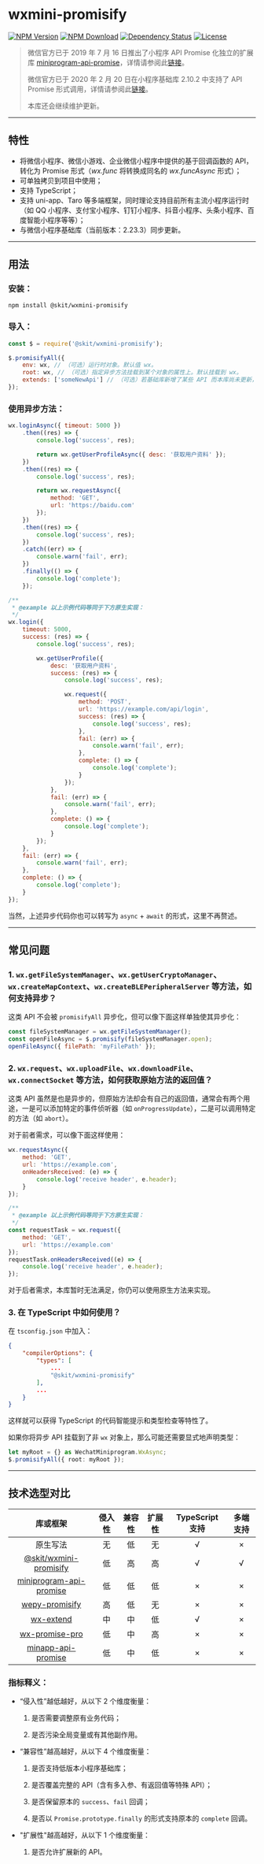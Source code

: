 # wxmini-promisify

[![NPM Version](https://img.shields.io/npm/v/@skit/wxmini-promisify.svg?sanitize=true)](https://www.npmjs.com/package/@skit/wxmini-promisify)
[![NPM Download](https://img.shields.io/npm/dm/@skit/wxmini-promisify.svg?sanitize=true)](https://www.npmjs.com/package/@skit/wxmini-promisify)
[![Dependency Status](https://david-dm.org/fudiwei/wxmini-promisify.svg)](https://david-dm.org/fudiwei/wxmini-promisify)
[![License](https://img.shields.io/github/license/fudiwei/wxmini-promisify)](https://mit-license.org/)

> 微信官方已于 2019 年 7 月 16 日推出了小程序 API Promise 化独立的扩展库 [miniprogram-api-promise](https://github.com/wechat-miniprogram/miniprogram-api-promise)，详情请参阅此[链接](https://developers.weixin.qq.com/miniprogram/dev/extended/utils/api-promise.html)。
>
> 微信官方已于 2020 年 2 月 20 日在小程序基础库 2.10.2 中支持了 API Promise 形式调用，详情请参阅此[链接](https://developers.weixin.qq.com/miniprogram/dev/framework/app-service/api.html)。
>
> 本库还会继续维护更新。

---

## 特性

-   将微信小程序、微信小游戏、企业微信小程序中提供的基于回调函数的 API，转化为 Promise 形式（_wx.func_ 将转换成同名的 _wx.funcAsync_ 形式）；
-   可单独拷贝到项目中使用；
-   支持 TypeScript；
-   支持 uni-app、Taro 等多端框架，同时理论支持目前所有主流小程序运行时（如 QQ 小程序、支付宝小程序、钉钉小程序、抖音小程序、头条小程序、百度智能小程序等等）；
-   与微信小程序基础库（当前版本：2.23.3）同步更新。

---

## 用法

### 安装：

```shell
npm install @skit/wxmini-promisify
```

### 导入：

```javascript
const $ = require('@skit/wxmini-promisify');

$.promisifyAll({
    env: wx, // （可选）运行时对象。默认值 wx。
    root: wx, // （可选）指定异步方法挂载到某个对象的属性上。默认挂载到 wx。
    extends: ['someNewApi'] // （可选）若基础库新增了某些 API 而本库尚未更新，可由此传入相应的方法名数组以转换成异步方法。
});
```

### 使用异步方法：

```javascript
wx.loginAsync({ timeout: 5000 })
    .then((res) => {
        console.log('success', res);

        return wx.getUserProfileAsync({ desc: '获取用户资料' });
    })
    .then((res) => {
        console.log('success', res);

        return wx.requestAsync({
            method: 'GET',
            url: 'https://baidu.com'
        });
    })
    .then((res) => {
        console.log('success', res);
    })
    .catch((err) => {
        console.warn('fail', err);
    })
    .finally(() => {
        console.log('complete');
    });

/**
 * @example 以上示例代码等同于下方原生实现：
 */
wx.login({
    timeout: 5000,
    success: (res) => {
        console.log('success', res);

        wx.getUserProfile({
            desc: '获取用户资料',
            success: (res) => {
                console.log('success', res);

                wx.request({
                    method: 'POST',
                    url: 'https://example.com/api/login',
                    success: (res) => {
                        console.log('success', res);
                    },
                    fail: (err) => {
                        console.warn('fail', err);
                    },
                    complete: () => {
                        console.log('complete');
                    }
                });
            },
            fail: (err) => {
                console.warn('fail', err);
            },
            complete: () => {
                console.log('complete');
            }
        });
    },
    fail: (err) => {
        console.warn('fail', err);
    },
    complete: () => {
        console.log('complete');
    }
});
```

当然，上述异步代码你也可以转写为 `async` + `await` 的形式，这里不再赘述。

---

## 常见问题

### 1. `wx.getFileSystemManager`、`wx.getUserCryptoManager`、`wx.createMapContext`、`wx.createBLEPeripheralServer` 等方法，如何支持异步？

这类 API 不会被 `promisifyAll` 异步化，但可以像下面这样单独使其异步化：

```javascript
const fileSystemManager = wx.getFileSystemManager();
const openFileAsync = $.promisify(fileSystemManager.open);
openFileAsync({ filePath: 'myFilePath' });
```

### 2. `wx.request`、`wx.uploadFile`、`wx.downloadFile`、`wx.connectSocket` 等方法，如何获取原始方法的返回值？

这类 API 虽然是也是异步的，但原始方法却会有自己的返回值，通常会有两个用途，一是可以添加特定的事件侦听器（如 `onProgressUpdate`），二是可以调用特定的方法（如 `abort`）。

对于前者需求，可以像下面这样使用：

```javascript
wx.requestAsync({
    method: 'GET',
    url: 'https://example.com',
    onHeadersReceived: (e) => {
        console.log('receive header', e.header);
    }
});

/**
 * @example 以上示例代码等同于下方原生实现：
 */
const requestTask = wx.request({
    method: 'GET',
    url: 'https://example.com'
});
requestTask.onHeadersReceived((e) => {
    console.log('receive header', e.header);
});
```

对于后者需求，本库暂时无法满足，你仍可以使用原生方法来实现。

### 3. 在 TypeScript 中如何使用？

在 `tsconfig.json` 中加入：

```json
{
    "compilerOptions": {
        "types": [
            ...
            "@skit/wxmini-promisify"
        ],
        ...
    }
}
```

这样就可以获得 TypeScript 的代码智能提示和类型检查等特性了。

如果你将异步 API 挂载到了非 `wx` 对象上，那么可能还需要显式地声明类型：

```typescript
let myRoot = {} as WechatMiniprogram.WxAsync;
$.promisifyAll({ root: myRoot });
```

---

## 技术选型对比

|                                                      库或框架                                                       | 侵入性 | 兼容性 | 扩展性 | TypeScript 支持 | 多端支持 |
| :-----------------------------------------------------------------------------------------------------------------: | :----: | :----: | :----: | :-------------: | :------: |
|                                                      原生写法                                                       |   无   |   低   |   无   |        √        |    ×     |
|                        [@skit/wxmini-promisify](https://github.com/fudiwei/wxmini-promisify)                        |   低   |   高   |   高   |        √        |    √     |
|              [miniprogram-api-promise](https://github.com/wechat-miniprogram/miniprogram-api-promise)               |   低   |   低   |   低   |        ×        |    ×     |
| [wepy-promisify](https://github.com/Tencent/wepy/wiki/wepy%E9%A1%B9%E7%9B%AE%E4%B8%AD%E4%BD%BF%E7%94%A8async-await) |   高   |   低   |   无   |        ×        |    ×     |
|                                 [wx-extend](https://github.com/wux-weapp/wx-extend)                                 |   中   |   中   |   低   |        √        |    ×     |
|                           [wx-promise-pro](https://github.com/youngjuning/wx-promise-pro)                           |   低   |   中   |   高   |        ×        |    ×     |
|                         [minapp-api-promise](https://github.com/bigmeow/minapp-api-promise)                         |   低   |   中   |   低   |        ×        |    ×     |

### 指标释义：

-   “侵入性”越低越好，从以下 2 个维度衡量：

    1. 是否需要调整原有业务代码；

    2. 是否污染全局变量或有其他副作用。

-   “兼容性”越高越好，从以下 4 个维度衡量：

    1. 是否支持低版本小程序基础库；

    2. 是否覆盖完整的 API（含有多入参、有返回值等特殊 API）；

    3. 是否保留原本的 `success`、`fail` 回调；

    4. 是否以 `Promise.prototype.finally` 的形式支持原本的 `complete` 回调。

-   "扩展性"越高越好，从以下 1 个维度衡量：

    1. 是否允许扩展新的 API。
